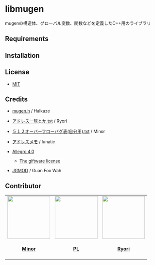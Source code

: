libmugen
============================
mugenの構造体、グローバル変数、関数などを定義したC++用のライブラリ


## Requirements

## Installation

## License
* [MIT](LICENSE)

## Credits
- [mugen.h](https://halkaze.fc2.net/) / Halkaze
- [アドレス一覧とか.txt](https://ryorikunn.blog.fc2.com/) / Ryori
- [５１２オーバーフローバグ表(自分用).txt](http://minormugen.blog.fc2.com/) / Minor
- [アドレスメモ](http://lunatic284.blog90.fc2.com/blog-entry-15493.html) / lunatic

- [Allegro 4.0](https://liballeg.org/)
    - [The giftware license](https://liballeg.org/license)
- [JGMOD](http://www.geocities.com/jeffery_guan/jgmod) / Guan Foo Wah

## Contributor
<table id='credit'>
    <tr>
        <td id='Minor2CCh'>
            <a href="https://github.com/Minor2CCh">
                <img src="https://github.com/Minor2CCh.png" width='140px'>
            </a>
            <h4 align='center'><a href='https://twitter.com/i/user/1185504247565058049'>Minor</a></h4>
        </td>
        <td id='PL'>
            <a href="https://github.com/purpuraBib">
                <img src="https://github.com/purpuraBib.png" width='140px'>
            </a>
            <h4 align='center'><a href='https://twitter.com/i/user/1005782550814445568'>PL</a></h4>
        </td>
        <td id='Ryori514'>
            <a href="https://github.com/Ryori514">
                <img src="https://github.com/Ryori514.png" width='140px'>
            </a>
            <h4 align='center'><a href='https://twitter.com/i/user/845146560887324673'>Ryori</a></h4>
        </td>
    </tr>
</table>
